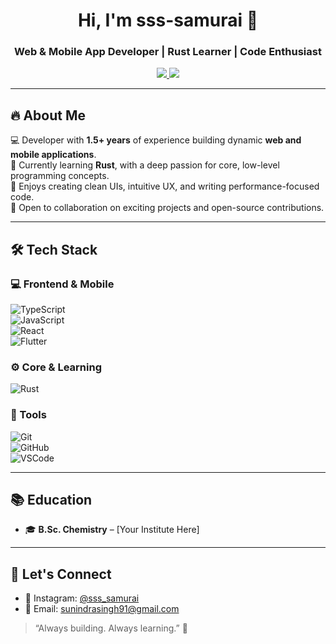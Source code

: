 <h1 align="center">Hi, I'm sss-samurai 👋</h1>
<h3 align="center">Web & Mobile App Developer | Rust Learner | Code Enthusiast</h3>

<p align="center">
  <a href="https://instagram.com/sss_samurai" target="_blank">
    <img src="https://img.shields.io/badge/Instagram-@sss__samurai-E4405F?style=for-the-badge&logo=instagram&logoColor=white" />
  </a>
  <a href="mailto:sunindrasingh91@gmail.com">
    <img src="https://img.shields.io/badge/Gmail-sunindrasingh91@gmail.com-D14836?style=for-the-badge&logo=gmail&logoColor=white" />
  </a>
</p>

---

## 🔥 About Me

💻 Developer with **1.5+ years** of experience building dynamic **web and mobile applications**.  
🦀 Currently learning **Rust**, with a deep passion for core, low-level programming concepts.  
📱 Enjoys creating clean UIs, intuitive UX, and writing performance-focused code.  
🤝 Open to collaboration on exciting projects and open-source contributions.

---

## 🛠 Tech Stack

### 💻 Frontend & Mobile
![TypeScript](https://img.shields.io/badge/TypeScript-3178C6?style=for-the-badge&logo=typescript&logoColor=white)  
![JavaScript](https://img.shields.io/badge/JavaScript-F7DF1E?style=for-the-badge&logo=javascript&logoColor=black)  
![React](https://img.shields.io/badge/React-20232A?style=for-the-badge&logo=react&logoColor=61DAFB)  
![Flutter](https://img.shields.io/badge/Flutter-02569B?style=for-the-badge&logo=flutter&logoColor=white)

### ⚙️ Core & Learning
![Rust](https://img.shields.io/badge/Rust-000000?style=for-the-badge&logo=rust&logoColor=white)

### 🧰 Tools
![Git](https://img.shields.io/badge/Git-F05032?style=for-the-badge&logo=git&logoColor=white)  
![GitHub](https://img.shields.io/badge/GitHub-181717?style=for-the-badge&logo=github&logoColor=white)  
![VSCode](https://img.shields.io/badge/VSCode-007ACC?style=for-the-badge&logo=visual-studio-code&logoColor=white)

---

## 📚 Education

- 🎓 **B.Sc. Chemistry** – [Your Institute Here]

---

## 💬 Let's Connect

- 📸 Instagram: [@sss_samurai](https://instagram.com/sss_samurai)  
- 📧 Email: sunindrasingh91@gmail.com  

> “Always building. Always learning.” 🚀
